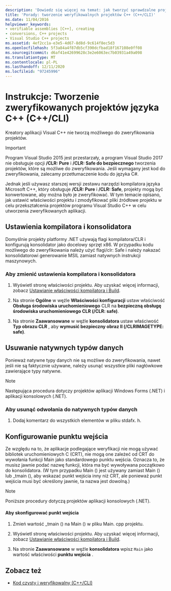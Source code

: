 ```yaml
---
description: 'Dowiedz się więcej na temat: jak tworzyć sprawdzalne projekty języka C++ (C++/CLI)'
title: 'Porady: tworzenie weryfikowalnych projektów C++ (C++/CLI)'
ms.date: 11/04/2016
helpviewer_keywords:
- verifiable assemblies [C++], creating
- conversions, C++ projects
- Visual Studio C++ projects
ms.assetid: 4ef2cc1a-e3e5-4d67-8d8d-9c614f8ec5d3
ms.openlocfilehash: 5f3a84a4f87db5cf390dcfbad18f167108e0ff08
ms.sourcegitcommit: d6af41e42699628c3e2e6063ec7b03931a49a098
ms.translationtype: MT
ms.contentlocale: pl-PL
ms.lasthandoff: 12/11/2020
ms.locfileid: "97245996"
---
```

# <a name="how-to-create-verifiable-c-projects-ccli"></a>Instrukcje: Tworzenie zweryfikowanych projektów języka C++ (C++/CLI)

Kreatory aplikacji Visual C++ nie tworzą możliwego do zweryfikowania projektów.

> [!IMPORTANT]
> Program Visual Studio 2015 jest przestarzały, a program Visual Studio 2017 nie obsługuje opcji **/CLR: Pure** i **/CLR: Safe do bezpiecznego** tworzenia projektów, które są możliwe do zweryfikowania. Jeśli wymagany jest kod do zweryfikowania, zalecamy przetłumaczenie kodu do języka C#.

Jednak jeśli używasz starszej wersji zestawu narzędzi kompilatora języka Microsoft C++, który obsługuje **/CLR: Pure** i **/CLR: Safe**, projekty mogą być konwertowane, aby można było je zweryfikować. W tym temacie opisano, jak ustawić właściwości projektu i zmodyfikować pliki źródłowe projektu w celu przekształcenia projektów programu Visual Studio C++ w celu utworzenia zweryfikowanych aplikacji.

## <a name="compiler-and-linker-settings"></a>Ustawienia kompilatora i konsolidatora

Domyślnie projekty platformy .NET używają flagi kompilatora/CLR i konfigurują konsolidator jako docelowy sprzęt x86. W przypadku kodu możliwego do zweryfikowania należy użyć flagi/clr: Safe i należy nakazać konsolidatorowi generowanie MSIL zamiast natywnych instrukcji maszynowych.

### <a name="to-change-the-compiler-and-linker-settings"></a>Aby zmienić ustawienia kompilatora i konsolidatora

1. Wyświetl stronę właściwości projektu. Aby uzyskać więcej informacji, zobacz [Ustawianie właściwości kompilatora i Build](../build/working-with-project-properties.md).

1. Na stronie **Ogólne** w węźle **Właściwości konfiguracji** ustaw właściwość **Obsługa środowiska uruchomieniowego** CLR na **bezpieczną obsługę środowiska uruchomieniowego CLR (/CLR: safe)**.

1. Na stronie **Zaawansowane** w węźle **konsolidatora** ustaw właściwość **Typ obrazu CLR** , aby **wymusić bezpieczny obraz Il (/CLRIMAGETYPE: safe)**.

## <a name="removing-native-data-types"></a>Usuwanie natywnych typów danych

Ponieważ natywne typy danych nie są możliwe do zweryfikowania, nawet jeśli nie są faktycznie używane, należy usunąć wszystkie pliki nagłówkowe zawierające typy natywne.

> [!NOTE]
> Następująca procedura dotyczy projektów aplikacji Windows Forms (.NET) i aplikacji konsolowych (.NET).

### <a name="to-remove-references-to-native-data-types"></a>Aby usunąć odwołania do natywnych typów danych

1. Dodaj komentarz do wszystkich elementów w pliku stdafx. h.

## <a name="configuring-an-entry-point"></a>Konfigurowanie punktu wejścia

Ze względu na to, że aplikacje podlegające weryfikacji nie mogą używać bibliotek uruchomieniowych C (CRT), nie mogą one zależeć od CRT do wywołania funkcji Main jako standardowego punktu wejścia. Oznacza to, że musisz jawnie podać nazwę funkcji, która ma być wywoływana początkowo do konsolidatora. (W tym przypadku Main () jest używany zamiast Main () lub _tmain (), aby wskazać punkt wejścia inny niż CRT, ale ponieważ punkt wejścia musi być określony jawnie, ta nazwa jest dowolną.)

> [!NOTE]
> Poniższe procedury dotyczą projektów aplikacji konsolowych (.NET).

#### <a name="to-configure-an-entry-point"></a>Aby skonfigurować punkt wejścia

1. Zmień wartość _tmain () na Main () w pliku Main. cpp projektu.

1. Wyświetl stronę właściwości projektu. Aby uzyskać więcej informacji, zobacz [Ustawianie właściwości kompilatora i Build](../build/working-with-project-properties.md).

1. Na stronie **Zaawansowane** w węźle **konsolidatora** wpisz `Main` jako wartość właściwości **punktu wejścia** .

## <a name="see-also"></a>Zobacz też

- [Kod czysty i weryfikowalny (C++/CLI)](../dotnet/pure-and-verifiable-code-cpp-cli.md)
